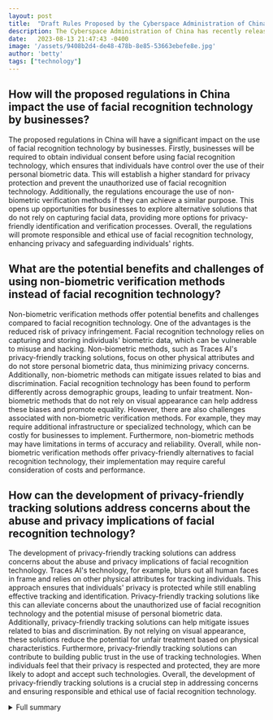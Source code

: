 ```yaml
---
layout: post
title:  "Draft Rules Proposed by the Cyberspace Administration of China for Facial Recognition Technology"
description: The Cyberspace Administration of China has recently released draft rules aimed at regulating the use of facial recognition technology by businesses. These rules propose a set of guidelines that businesses must adhere to when utilizing facial recognition technology.
date:   2023-08-13 21:47:43 -0400
image: '/assets/9408b2d4-de48-478b-8e85-53663ebefe8e.jpg'
author: 'betty'
tags: ["technology"]
---
```


## How will the proposed regulations in China impact the use of facial recognition technology by businesses?
The proposed regulations in China will have a significant impact on the use of facial recognition technology by businesses. Firstly, businesses will be required to obtain individual consent before using facial recognition technology, which ensures that individuals have control over the use of their personal biometric data. This will establish a higher standard for privacy protection and prevent the unauthorized use of facial recognition technology. Additionally, the regulations encourage the use of non-biometric verification methods if they can achieve a similar purpose. This opens up opportunities for businesses to explore alternative solutions that do not rely on capturing facial data, providing more options for privacy-friendly identification and verification processes. Overall, the regulations will promote responsible and ethical use of facial recognition technology, enhancing privacy and safeguarding individuals' rights.

## What are the potential benefits and challenges of using non-biometric verification methods instead of facial recognition technology?
Non-biometric verification methods offer potential benefits and challenges compared to facial recognition technology. One of the advantages is the reduced risk of privacy infringement. Facial recognition technology relies on capturing and storing individuals' biometric data, which can be vulnerable to misuse and hacking. Non-biometric methods, such as Traces AI's privacy-friendly tracking solutions, focus on other physical attributes and do not store personal biometric data, thus minimizing privacy concerns. Additionally, non-biometric methods can mitigate issues related to bias and discrimination. Facial recognition technology has been found to perform differently across demographic groups, leading to unfair treatment. Non-biometric methods that do not rely on visual appearance can help address these biases and promote equality. However, there are also challenges associated with non-biometric verification methods. For example, they may require additional infrastructure or specialized technology, which can be costly for businesses to implement. Furthermore, non-biometric methods may have limitations in terms of accuracy and reliability. Overall, while non-biometric verification methods offer privacy-friendly alternatives to facial recognition technology, their implementation may require careful consideration of costs and performance.

## How can the development of privacy-friendly tracking solutions address concerns about the abuse and privacy implications of facial recognition technology?
The development of privacy-friendly tracking solutions can address concerns about the abuse and privacy implications of facial recognition technology. Traces AI's technology, for example, blurs out all human faces in frame and relies on other physical attributes for tracking individuals. This approach ensures that individuals' privacy is protected while still enabling effective tracking and identification. Privacy-friendly tracking solutions like this can alleviate concerns about the unauthorized use of facial recognition technology and the potential misuse of personal biometric data. Additionally, privacy-friendly tracking solutions can help mitigate issues related to bias and discrimination. By not relying on visual appearance, these solutions reduce the potential for unfair treatment based on physical characteristics. Furthermore, privacy-friendly tracking solutions can contribute to building public trust in the use of tracking technologies. When individuals feel that their privacy is respected and protected, they are more likely to adopt and accept such technologies. Overall, the development of privacy-friendly tracking solutions is a crucial step in addressing concerns and ensuring responsible and ethical use of facial recognition technology.


<details>
        <summary>Full summary</summary>
<p>The Cyberspace Administration of China has recently released draft rules aimed at regulating the use of facial recognition technology by businesses. These rules propose a set of guidelines that businesses must adhere to when utilizing facial recognition technology. The main objective behind these rules is to ensure the privacy and safety of individuals while using this technology.</p>
<p>According to the draft rules, businesses will be required to obtain individual consent before using facial recognition technology. This consent must be specific and should clearly state the purpose for which the technology will be used. Additionally, the rules encourage the use of non-biometric verification methods if they can achieve a similar purpose. This allows businesses to explore alternative solutions that do not rely on capturing facial data.</p>
<p>However, the rules also recognize that certain administrative situations may not require individual consent. This is particularly important in cases where the use of facial recognition technology is necessary for public safety or national security reasons. In such situations, businesses are encouraged to utilize national systems for facial recognition.</p>
<p>Furthermore, the installation of image collection and personal identification equipment in public places should primarily be for the purpose of maintaining public safety. This ensures that facial recognition technology is used responsibly and does not infringe upon individuals' privacy.</p>
<p>In addition to the regulations proposed by the Cyberspace Administration of China, several other developments in the field of facial recognition technology have been observed. Traces AI, a computer vision startup, is pioneering privacy-friendly tracking solutions. By blurring out all human faces in frame and relying on other physical attributes, Traces AI offers an alternative approach to tracking individuals without compromising privacy. Their technology has proven to be particularly useful in closed venues with limited data on individuals present.</p>
<p>Moreover, Traces AI's solution has demonstrated its effectiveness in finding lost children in amusement parks. With just a verbal description, their technology can identify and locate a child, eliminating the need for facial recognition. This showcases the potential of alternative tracking methods that prioritize privacy.</p>
<p>Additionally, Traces AI's technology addresses racial bias in computer vision systems. By intentionally blurring faces, their solution reduces the potential for discrimination based on visual appearance. This advancement is crucial in ensuring fairness and equality in the use of facial recognition technology.</p>
<p>The developments in China also include the introduction of facial recognition technology that can identify faces even when individuals are wearing masks. This innovation further enhances the capabilities of facial recognition and expands its potential applications.</p>
<p>However, with the rapid advancement of facial recognition technology, concerns regarding its abuse and privacy implications have emerged. To address these concerns, China has been implementing regulations under the Cybersecurity Law and the Personal Information Security Specification. Additionally, a new data privacy law with a focus on biometrics is currently being drafted. These measures aim to establish clear guidelines and safeguards for the use of facial recognition technology.</p>
<p>In the United States, the market for facial recognition technology has grown significantly in recent years. The technology has found applications in various sectors, including authorizing payments and tracking attendance. However, studies have indicated that the performance of facial recognition technology varies across different demographic groups. It tends to perform better on lighter-skinned men and worse on darker-skinned women. Similar discrepancies have also been observed among children and elderly adults.</p>
<p>Efforts are being made to mitigate these performance differences among demographic groups and address privacy concerns. Privacy frameworks have been developed by industry groups, and some federal and state laws, such as the EU's General Data Protection Regulation, impose requirements on U.S. companies. However, there is currently no comprehensive federal privacy law governing the use of facial recognition technology.</p>
<p>In conclusion, the proposed draft rules by the Cyberspace Administration of China mark an important step towards regulating the use of facial recognition technology. These rules aim to protect the privacy and safety of individuals while encouraging businesses to explore alternative methods that prioritize privacy and mitigate bias. The developments in the field, such as Traces AI's privacy-friendly tracking solutions and advancements in identifying faces even with masks, further contribute to the evolution of facial recognition technology. It is crucial for governments and businesses to ensure ethical and responsible use of this technology to maintain public trust and safeguard individual rights.</p>
</details>